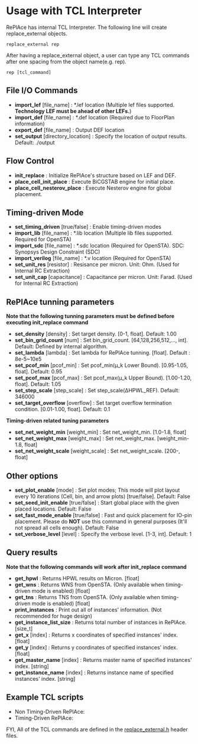 # Usage with TCL Interpreter

RePlAce has internal TCL Interpreter. The following line will create replace_external objects.

    replace_external rep
    
After having a replace_external object, a user can type any TCL commands after one spacing from the object name(e.g. rep).

    rep [tcl_command]


## File I/O Commands
* __import_lef__ [file_name] : \*.lef location (Multiple lef files supported. __Technology LEF must be ahead of other LEFs.__)
* __import_def__ [file_name] : \*.def location (Required due to FloorPlan information)
* __export_def__ [file_name] : Output DEF location
* __set_output__ [directory_location] : Specify the location of output results. Default: ./output
   
## Flow Control
* __init_replace__ : Initialize RePlAce's structure based on LEF and DEF.
* __place_cell_init_place__ : Execute BiCGSTAB engine for initial place.
* __place_cell_nesterov_place__ : Execute Nesterov engine for global placement.


## Timing-driven Mode
* __set_timing_driven__ [true/false] : Enable timing-driven modes
* __import_lib__ [file_name] : \*.lib location (Multiple lib files supported. Required for OpenSTA)
* __import_sdc__ [file_name] : \*.sdc location (Required for OpenSTA). SDC: Synopsys Design Constraint (SDC)
* __import_verilog__ [file_name] : \*.v location (Required for OpenSTA)
* __set_unit_res__ [resistor] : Resisance per micron. Unit: Ohm. (Used for Internal RC Extraction)
* __set_unit_cap__ [capacitance] : Capacitance per micron. Unit: Farad. (Used for Internal RC Extraction)

## RePlAce tunning parameters
__Note that the following tunning parameters must be defined before executing init_replace command__
* __set_density__ [density] : Set target density. [0-1, float]. Default: 1.00
* __set_bin_grid_count__ [num] : Set bin_grid_count. [64,128,256,512,..., int]. Default: Defined by internal algorithm.
* __set_lambda__ [lambda] : Set lambda for RePlAce tunning. [float]. Default : 8e-5~10e5
* __set_pcof_min__ [pcof_min] : Set pcof_min(µ_k Lower Bound). [0.95-1.05, float]. Default: 0.95
* __set_pcof_max__ [pcof_max] : Set pcof_max(µ_k Upper Bound). [1.00-1.20, float]. Default: 1.05
* __set_step_scale__ [step_scale] : Set step_scale(∆HPWL_REF). Default: 346000
* __set_target_overflow__ [overflow] : Set target overflow termination condition. [0.01-1.00, float]. Default: 0.1

__Timing-driven related tuning parameters__
* __set_net_weight_min__ [weight_min] : Set net_weight_min. [1.0-1.8, float]
* __set_net_weight_max__ [weight_max] : Set net_weight_max. [weight_min-1.8, float]
* __set_net_weight_scale__ [weight_scale] : Set net_weight_scale. [200-, float]

## Other options
* __set_plot_enable__ [mode] : Set plot modes; This mode will plot layout every 10 iterations (Cell, bin, and arrow plots) [true/false]. Default: False
* __set_seed_init_enable__ [true/false] : Start global place with the given placed locations. Default: False
* __set_fast_mode_enable__ [true/false] : Fast and quick placement for IO-pin placement. Please do __NOT__ use this command in general purposes (It'll not spread all cells enough). Default: False
* __set_verbose_level__ [level] : Specify the verbose level. [1-3, int]. Default: 1

## Query results
__Note that the following commands will work after init_replace command__
* __get_hpwl__ : Returns HPWL results on Micron. [float]
* __get_wns__ : Returns WNS from OpenSTA. (Only available when timing-driven mode is enabled) [float]
* __get_tns__ : Returns TNS from OpenSTA. (Only available when timing-driven mode is enabled) [float]
* __print_instances__ : Print out all of instances' information. (Not recommended for huge design)
* __get_instance_list_size__ : Returns total number of instances in RePlAce. [size_t]
* __get_x__ [index] : Returns x coordinates of specified instances' index. [float]
* __get_y__ [index] : Returns y coordinates of specified instances' index. [float]
* __get_master_name__ [index] : Returns master name of specified instances' index. [string]
* __get_instance_name__ [index] : Returns instance name of specified instances' index. [string]

## Example TCL scripts
* Non Timing-Driven RePlAce: 
* Timing-Driven RePlAce: 

FYI, All of the TCL commands are defined in the [replace_external.h](../src/replace_external.h) header files.
